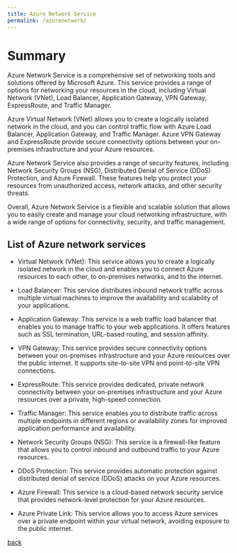 ```yaml
---
title: Azure Network Service
permalink: /azurenetwork/
---
```

# Summary
Azure Network Service is a comprehensive set of networking tools and solutions offered by Microsoft Azure. This service provides a range of options for networking your resources in the cloud, including Virtual Network (VNet), Load Balancer, Application Gateway, VPN Gateway, ExpressRoute, and Traffic Manager.

Azure Virtual Network (VNet) allows you to create a logically isolated network in the cloud, and you can control traffic flow with Azure Load Balancer, Application Gateway, and Traffic Manager. Azure VPN Gateway and ExpressRoute provide secure connectivity options between your on-premises infrastructure and your Azure resources.

Azure Network Service also provides a range of security features, including Network Security Groups (NSG), Distributed Denial of Service (DDoS) Protection, and Azure Firewall. These features help you protect your resources from unauthorized access, network attacks, and other security threats.

Overall, Azure Network Service is a flexible and scalable solution that allows you to easily create and manage your cloud networking infrastructure, with a wide range of options for connectivity, security, and traffic management.

## List of Azure network services
 * Virtual Network (VNet): This service allows you to create a logically isolated network in the cloud and enables you to connect Azure resources to each other, to on-premises networks, and to the internet.

 * Load Balancer: This service distributes inbound network traffic across multiple virtual machines to improve the availability and scalability of your applications.

 * Application Gateway: This service is a web traffic load balancer that enables you to manage traffic to your web applications. It offers features such as SSL termination, URL-based routing, and session affinity.

 * VPN Gateway: This service provides secure connectivity options between your on-premises infrastructure and your Azure resources over the public internet. It supports site-to-site VPN and point-to-site VPN connections.

 * ExpressRoute: This service provides dedicated, private network connectivity between your on-premises infrastructure and your Azure resources over a private, high-speed connection.

 * Traffic Manager: This service enables you to distribute traffic across multiple endpoints in different regions or availability zones for improved application performance and availability.

 * Network Security Groups (NSG): This service is a firewall-like feature that allows you to control inbound and outbound traffic to your Azure resources.

 * DDoS Protection: This service provides automatic protection against distributed denial of service (DDoS) attacks on your Azure resources.

 * Azure Firewall: This service is a cloud-based network security service that provides network-level protection for your Azure resources.

 * Azure Private Link: This service allows you to access Azure services over a private endpoint within your virtual network, avoiding exposure to the public internet.

 [back](azure.md)